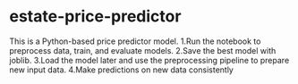 # estate-price-predictor
 
This is a Python-based price predictor model.
1.Run the notebook to preprocess data, train, and evaluate models.
2.Save the best model with joblib.
3.Load the model later and use the preprocessing pipeline to prepare new input data.
4.Make predictions on new data consistently
